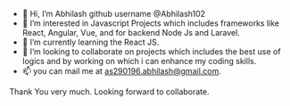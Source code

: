 - 👋 Hi, I’m Abhilash github username @Abhilash102
- 👀 I’m interested in Javascript Projects which includes frameworks like React, Angular, Vue, and for backend Node Js and Laravel.
- 🌱 I’m currently learning the React JS.
- 💞️ I’m looking to collaborate on projects which includes the best use of logics and by working on which i can enhance my coding skills.
- 📫 you can mail me at as290196.abhilash@gmail.com.

Thank You very much. 
Looking forward to collaborate.

<!---
Abhilash102/Abhilash102 is a ✨ special ✨ repository because its `README.md` (this file) appears on your GitHub profile.
You can click the Preview link to take a look at your changes.
--->
